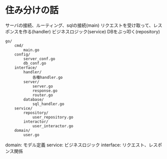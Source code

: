# 住み分けの話
サーバの接続、ルーティング、sqlの接続(main)
リクエストを受け取って、レスポンスを作る(handler)
ビジネスロジック(service)
DBをぶっ叩く(repository)

```
go/
    cmd/
        main.go
    config/
        server_conf.go
        db_conf.go
    interface/
        handler/
            各種handler.go
        server/
            server.go
            response.go
            router.go
        database/
            sql_handler.go
    service/
        repository/
            user_repository.go
        interactor/
            user_interactor.go
    domain/
        user.go
```

domain: モデル定義
service: ビジネスロジック
interface: リクエスト、レスポンス関係